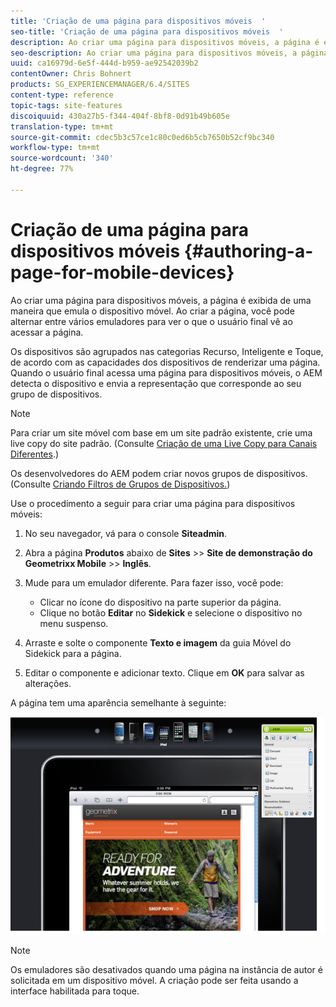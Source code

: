 ```yaml
---
title: 'Criação de uma página para dispositivos móveis  '
seo-title: 'Criação de uma página para dispositivos móveis  '
description: Ao criar uma página para dispositivos móveis, a página é exibida de uma maneira que emula o dispositivo móvel. Ao criar a página, você pode alternar entre vários emuladores para ver o que o usuário final vê ao acessar a página.
seo-description: Ao criar uma página para dispositivos móveis, a página é exibida de uma maneira que emula o dispositivo móvel. Ao criar a página, você pode alternar entre vários emuladores para ver o que o usuário final vê ao acessar a página.
uuid: ca16979d-6e5f-444d-b959-ae92542039b2
contentOwner: Chris Bohnert
products: SG_EXPERIENCEMANAGER/6.4/SITES
content-type: reference
topic-tags: site-features
discoiquuid: 430a27b5-f344-404f-8bf8-0d91b49b605e
translation-type: tm+mt
source-git-commit: cdec5b3c57ce1c80c0ed6b5cb7650b52cf9bc340
workflow-type: tm+mt
source-wordcount: '340'
ht-degree: 77%

---
```



# Criação de uma página para dispositivos móveis   {#authoring-a-page-for-mobile-devices}

Ao criar uma página para dispositivos móveis, a página é exibida de uma maneira que emula o dispositivo móvel. Ao criar a página, você pode alternar entre vários emuladores para ver o que o usuário final vê ao acessar a página.

Os dispositivos são agrupados nas categorias Recurso, Inteligente e Toque, de acordo com as capacidades dos dispositivos de renderizar uma página. Quando o usuário final acessa uma página para dispositivos móveis, o AEM detecta o dispositivo e envia a representação que corresponde ao seu grupo de dispositivos.

>[!NOTE]
>
>Para criar um site móvel com base em um site padrão existente, crie uma live copy do site padrão. (Consulte [Criação de uma Live Copy para Canais Diferentes](/help/sites-administering/msm-livecopy.md).)
>
>Os desenvolvedores do AEM podem criar novos grupos de dispositivos. (Consulte [Criando Filtros de Grupos de Dispositivos.](/help/sites-developing/groupfilters.md))

Use o procedimento a seguir para criar uma página para dispositivos móveis:

1. No seu navegador, vá para o console **Siteadmin**.
1. Abra a página **Produtos** abaixo de **Sites** >> **Site de demonstração do Geometrixx Mobile** >> **Inglês**.

1. Mude para um emulador diferente. Para fazer isso, você pode:

   * Clicar no ícone do dispositivo na parte superior da página.
   * Clique no botão **Editar** no **Sidekick** e selecione o dispositivo no menu suspenso.

1. Arraste e solte o componente **Texto e imagem** da guia Móvel do Sidekick para a página.
1. Editar o componente e adicionar texto. Clique em **OK** para salvar as alterações.

A página tem uma aparência semelhante à seguinte:

![mobileipademu](assets/mobileipademu.png)

>[!NOTE]
>
>Os emuladores são desativados quando uma página na instância de autor é solicitada em um dispositivo móvel. A criação pode ser feita usando a interface habilitada para toque.


